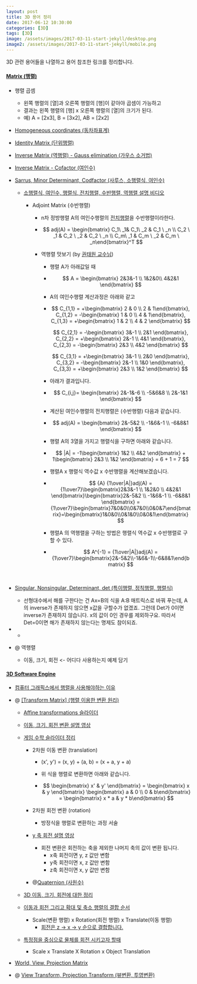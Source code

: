 ```yaml
---
layout: post
title: 3D 용어 정리
date: 2017-06-12 10:30:00
categories: [3D]
tags: [3D]
image: /assets/images/2017-03-11-start-jekyll/desktop.png
image2: /assets/images/2017-03-11-start-jekyll/mobile.png
---
```


3D 관련 용어들을 나열하고 용어 참조한 링크를 정리합니다.



#### [Matrix (행렬)](http://www.opengl-tutorial.org/beginners-tutorials/tutorial-3-matrices/)

- 행렬 곱셈

  - 왼쪽 행렬의 [열]과 오른쪽 행렬의 [행]이 같아야 곱셈이 가능하고 
  - 결과는 왼쪽 행렬의 [행] x 오른쪽 행렬의 [열]의 크기가 된다.
  - 예)  A = [2x3],  B = [3x2],  AB = [2x2]

- [Homogeneous coordinates (동차좌표계)](http://blog.daum.net/shksjy/229)

- [Identity Matrix (단위행렬)](http://rfriend.tistory.com/tag/identity%20matrix)

- [Inverse Matrix (역행렬) - Gauss elimination (가우스 소거법)](http://m.blog.naver.com/justant/20208491220)

- [Inverse Matrix - Cofactor (여인수)](http://rfriend.tistory.com/143)

- [Sarrus, Minor Determinant, Codfactor (사루스, 소행렬식, 여인수)](http://carstart.tistory.com/154)
  - [소행렬식, 여인수, 행렬식, 전치행렬, 수반행렬, 역행렬 설명 비디오](http://www.youtubemusiclyrics.com/?id=CFa_MtkFEQc)

    - Adjoint Matrix (수반행렬) 

      - n차 정방행렬 A의 여인수행렬의 [전치행렬](http://ocw.kookmin.ac.kr/?course=390)을 수반행렬이라한다.

      - $$
        adj(A) = \begin{bmatrix} C_1\ _1& C_1\ _2 & C_1 \ _n \\ C_2 \ _1 & C_2 \ _2 & C_2 \ _n \\ C_m\ _1  & C_m \ _2 & C_m \ _n\end{bmatrix}^T
        $$

      - 역행렬 맛보기 (by [권태원 교수님](http://www.youtubemusiclyrics.com/?id=CFa_MtkFEQc))

        - 행렬 A가 아래값일 때

        - $$
          A = \begin{bmatrix} 2&3&-1 \\ 1&2&0\\ 4&2&1 \end{bmatrix}
          $$

        - A의 여인수행렬 계산과정은 아래와 같고

        - $$
          C_{1,1} = +\begin{bmatrix} 2 & 0 \\ 2 & 1\end{bmatrix}, C_{1,2} = -\begin{bmatrix} 1 & 0 \\ 4 & 1\end{bmatrix}, C_{1,3} = +\begin{bmatrix} 1 & 2 \\ 4 & 2 \end{bmatrix}
          $$

          $$
          C_{2,1} = -\begin{bmatrix} 3&-1 \\ 2&1 \end{bmatrix}, C_{2,2} = +\begin{bmatrix} 2&-1 \\ 4&1 \end{bmatrix}, C_{2,3} = -\begin{bmatrix} 2&3 \\ 4&2 \end{bmatrix}
          $$

          $$
          C_{3,1} = +\begin{bmatrix} 3&-1 \\ 2&0 \end{bmatrix}, C_{3,2} = -\begin{bmatrix} 2&-1 \\ 1&0 \end{bmatrix}, C_{3,3} = +\begin{bmatrix} 2&3 \\ 1&2 \end{bmatrix}
          $$

        - 아래가 결과입니다.

        - $$
          C_{i,j}= \begin{bmatrix} 2&-1&-6 \\ -5&6&8 \\ 2&-1&1 \end{bmatrix}
          $$

        - 계산된 여인수행렬의 전치행렬은 (수반행렬) 다음과 같습니다.

        - $$
          adj(A)  = \begin{bmatrix} 2&-5&2 \\ -1&6&-1 \\ -6&8&1 \end{bmatrix}
          $$

        - 행렬 A의 3열을 가지고 행렬식을 구하면 아래와 같습니다.

        - $$
          |A| = -1\begin{bmatrix} 1&2 \\ 4&2 \end{bmatrix} + 1\begin{bmatrix} 2&3 \\ 1&2 \end{bmatrix} = 6 + 1 = 7
          $$

        - 행렬A x 행렬식 역수값 x 수반행렬을 계산해보겠습니다.

        - $$
          {A} {1\over|A|}adj(A) = {1\over7}\begin{bmatrix}2&3&-1 \\ 1&2&0 \\ 4&2&1 \end{bmatrix}\begin{bmatrix}2&-5&2 \\ -1&6&-1 \\ -6&8&1 \end{bmatrix} = {1\over7}\begin{bmatrix}7&0&0\\0&7&0\\0&0&7\end{bmatrix}=\begin{bmatrix}1&0&0\\0&1&0\\0&0&1\end{bmatrix}
          $$

        - 행렬A 의 역행렬을 구하는 방법은 행렬식 역수값 x 수반행렬로 구할 수 있다.

        - $$
          A^{-1} = {1\over|A|}adj(A) = {1\over7}\begin{bmatrix}2&-5&2\\-1&6&-1\\-6&8&1\end{bmatrix}
          $$

          ​

- [Singular, Nonsingular, Determinant, det (특이행렬, 정칙행렬, 행렬식)](http://rfriend.tistory.com/142)

  - 선형대수에서 해를 구한다는 건
    Ax=B의 식을 A:B 매트릭스로 바꿔 푸는데, A의 inverse가 존재하지 않으면
    x값을 구할수가 없겠죠. 그런데 Det가 0이면 inverse가 존재하지 않습니다.
    x의 값이 0인 경우를 제외하구요. 따라서 Det=0이면 해가 존재하지 않는다는 명제도 참이되죠.

- - ​

- @ 역행렬

  - 이동, 크기, 회전 <- 어디다 사용하는지 예제 담기




#### [3D Software Engine](https://www.davrous.com/2013/06/13/tutorial-series-learning-how-to-write-a-3d-soft-engine-from-scratch-in-c-typescript-or-javascript/)

- [컴퓨터 그래픽스에서 행렬을 사용해야하는 이유](http://backga.tistory.com/19)

- @ [[Transform Matrix] (행렬 이용한 변환 원리)](http://www.senocular.com/flash/tutorials/transformmatrix)

  - [Affine transformations 슬라이더](http://slideplayer.com/slide/9723655/)

  - [이동, 크기, 회전 변환 설명 영상](http://blog.naver.com/atom723/190307943)

  - [게임 수학 슬라이더 정리](https://pt.slideshare.net/QuentinKang/1-52920181?nomobile=true)

    - 2차원 이동 변환 (translation)

      - (x', y') = (x, y) + (a, b) = (x + a, y + a)

      - 위 식을 행렬로 변환하면 아래와 같습니다.

      - $$
        \begin{bmatrix} x' & y' \end{bmatrix} = \begin{bmatrix} x & y \end{bmatrix} \begin{bmatrix} a & 0 \\ 0 & b\end{bmatrix} = \begin{bmatrix} x * a & y * b\end{bmatrix}
        $$

    - 2차원 회전 변환 (rotation)

      - 방정식을 행렬로 변환하는 과정 서술

    - [y 축 회전 설명 영상](http://blog.naver.com/PostView.nhn?blogId=atom723&logNo=190306668&categoryNo=12&parentCategoryNo=0&viewDate=&currentPage=1&postListTopCurrentPage=&from=postList&userTopListOpen=true&userTopListCount=5&userTopListManageOpen=false&userTopListCurrentPage=1)

      - 회전 변환은 회전하는 축을 제외한 나머지 축의 값이 변환 됩니다.
        - x축 회전이면 y, z 값만 변함
        - y축 회전이면 x, z 값만 변함
        - z축 회전이면 x, y 값만 변함

    - @[Quaternion (사원수)](https://www.youtube.com/watch?v=gCuOJ_vuSfY)

  - [3D 이동, 크기, 회전에 대한 정리](https://www.youtube.com/watch?v=7MVNKxIV3pI)

  - [이동과 회전 그리고 확대 및 축소 행렬의 결합 순서](http://blog.naver.com/PostView.nhn?blogId=atom723&logNo=190306668&categoryNo=12&parentCategoryNo=0&viewDate=&currentPage=1&postListTopCurrentPage=&from=postList&userTopListOpen=true&userTopListCount=5&userTopListManageOpen=false&userTopListCurrentPage=1)

    - Scale(변환 행렬) x Rotation(회전 행렬) x Translate(이동 행렬)
      - [회전은 z -> x -> y 순으로 결합합니다.](https://www.youtube.com/watch?v=7MVNKxIV3pI)

  - [특정점을 중심으로 물체를 회전 시키고자 할때](https://gamedev.stackexchange.com/questions/16719/what-is-the-correct-order-to-multiply-scale-rotation-and-translation-matrices-f)

    - Scale x Translate X Rotation x Object Translation

- [World, View, Projection Matrix](http://web.archive.org/web/20131222170415/http:/robertokoci.com/world-view-projection-matrix-unveiled/)

- @ [View Transform, Projection Transform (뷰변환, 투영변환)](http://blog.naver.com/PostView.nhn?blogId=atom723&logNo=190303552&categoryNo=12&parentCategoryNo=0&viewDate=&currentPage=1&postListTopCurrentPage=1&from=postList&userTopListOpen=true&userTopListCount=5&userTopListManageOpen=false&userTopListCurrentPage=1)



